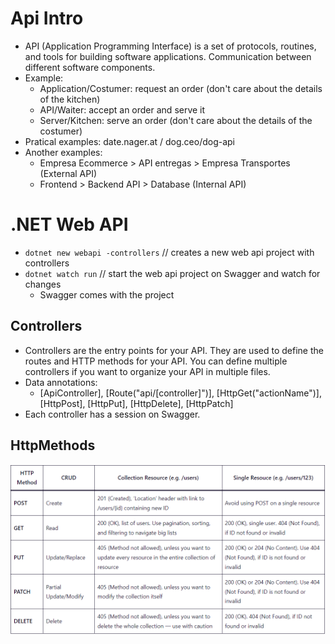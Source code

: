 # Api Intro

- API (Application Programming Interface) is a set of protocols, routines, and tools for building software applications. Communication between different software components.
- Example:
  - Application/Costumer: request an order (don't care about the details of the kitchen)
  - API/Waiter: accept an order and serve it
  - Server/Kitchen: serve an order (don't care about the details of the costumer)
- Pratical examples: date.nager.at / dog.ceo/dog-api
- Another examples:
  - Empresa Ecommerce > API entregas > Empresa Transportes (External API)
  - Frontend > Backend API > Database (Internal API)

# .NET Web API

- `dotnet new webapi -controllers` // creates a new web api project with controllers
- `dotnet watch run` // start the web api project on Swagger and watch for changes
  - Swagger comes with the project

## Controllers

- Controllers are the entry points for your API. They are used to define the routes and HTTP methods for your API. You can define multiple controllers if you want to organize your API in multiple files.
- Data annotations:
  - [ApiController], [Route("api/[controller]")], [HttpGet("actionName")], [HttpPost], [HttpPut], [HttpDelete], [HttpPatch]
- Each controller has a session on Swagger.

## HttpMethods

![HttpMethods](image.png)
